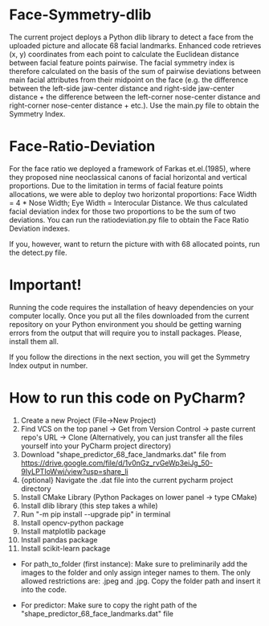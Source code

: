 # Face-Symmetry-dlib
The current project deploys a Python dlib library to detect a face from the uploaded picture and allocate 68 facial landmarks. Enhanced code retrieves (x, y) coordinates from each point to calculate the Euclidean distance between facial feature points pairwise. The facial symmetry index is therefore calculated on the basis of the sum of pairwise deviations between main facial attributes from their midpoint on the face (e.g. the difference between the left-side jaw-center distance and right-side jaw-center distance + the difference between the left-corner nose-center distance and right-corner nose-center distance + etc.). Use the main.py file to obtain the Symmetry Index.

# Face-Ratio-Deviation
For the face ratio we deployed a framework of Farkas et.el.(1985), where they proposed nine neoclassical canons of facial horizontal and vertical proportions. Due to the limitation in terms of facial feature points allocations, we were able to deploy two horizontal proportions: Face Width = 4 * Nose Width; Eye Width = Interocular Distance. We thus calculated facial deviation index for those two proportions to be the sum of two deviations. You can run the ratiodeviation.py file to obtain the Face Ratio Deviation indexes.

If you, however, want to return the picture with with 68 allocated points, run the detect.py file. 


# Important!
Running the code requires the installation of heavy dependencies on your computer locally. Once you put all the files downloaded from the current repository on your Python environment you should be getting warning errors from the output that will require you to install packages. 
Please, install them all. 

If you follow the directions in the next section, you will get the Symmetry Index output in number. 

# How to run this code on PyCharm?
1. Create a new Project (File->New Project)
2. Find VCS on the top panel -> Get from Version Control -> paste current repo's URL -> Clone
(Alternatively, you can just transfer all the files yourself into your PyCharm project directory)
3. Download "shape_predictor_68_face_landmarks.dat" file from https://drive.google.com/file/d/1v0nGz_rvGeWp3eiJg_50-9IyLPTIoWwj/view?usp=share_li
4. {optional} Navigate the .dat file into the current pycharm project directory 
5. Install CMake Library (Python Packages on lower panel -> type CMake)
6. Install dlib library (this step takes a while)
7. Run "-m pip install --upgrade pip" in terminal
8. Install opencv-python package
9. Install matplotlib package
10. Install pandas package
12. Install scikit-learn package

* For path_to_folder (first instance):
Make sure to preliminarily add the images to the folder and only assign integer names to them. The only allowed restrictions are: .jpeg and .jpg. Copy the folder path and insert it into the code. 

* For predictor:
Make sure to copy the right path of the "shape_predictor_68_face_landmarks.dat" file 
